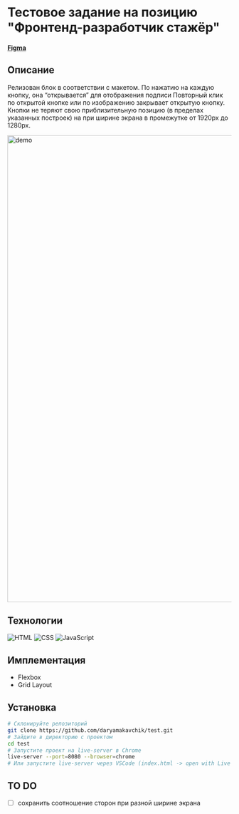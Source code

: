 # Тестовое задание на позицию "Фронтенд-разработчик стажёр"

#### [Figma](https://www.figma.com/file/3gcKt8coTeNhFGnHuHWzjr/%D0%A1%D1%82%D0%B0%D0%B6%D0%B8%D1%80%D0%BE%D0%B2%D0%BA%D0%B0---%D0%A2%D0%B5%D1%81%D1%82%D0%BE%D0%B2%D0%BE%D0%B2%D0%B5-%D0%B7%D0%B0%D0%B4%D0%B0%D0%BD%D0%B8%D0%B5?type=design&node-id=0%3A1&mode=design&t=vrGHG3JQdFUgm3Da-1)

## Описание
Релизован блок в соответствии с макетом. По нажатию на каждую кнопку, она “открывается” для отображения подписи Повторный клик по открытой кнопке или по изображению закрывает открытую кнопку. Кнопки не теряют свою приблизительную позицию (в пределах указанных построек) на при ширине экрана в промежутке от 1920px до 1280px.

<img width="1048" alt="demo" src="https://github.com/daryamakavchik/test/assets/90967822/f1460dc7-457d-4e33-804c-f1bcf599356a">

## Технологии
![HTML](https://img.shields.io/badge/html5-%23E34F26.svg?style=for-the-badge&logo=html5&logoColor=white)
![CSS](https://img.shields.io/badge/css3-%231572B6.svg?style=for-the-badge&logo=css3&logoColor=white)
![JavaScript](https://img.shields.io/badge/JavaScript-F7DF1E?style=for-the-badge&logo=javascript&logoColor=black)

## Имплементация
- Flexbox
- Grid Layout

## Установка

```bash
# Склонируйте репозиторий 
git clone https://github.com/daryamakavchik/test.git
# Зайдите в директорию с проектом
cd test
# Запустите проект на live-server в Chrome
live-server --port=8080 --browser=chrome
# Или запустите live-server через VSCode (index.html -> open with Live Server)
```

## TO DO
- [ ] сохранить соотношение сторон при разной ширине экрана

